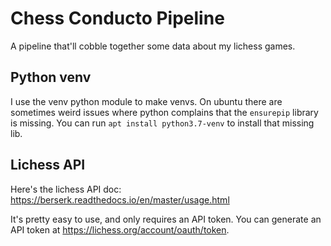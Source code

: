 # Chess Conducto Pipeline
A pipeline that'll cobble together some data about my lichess games.

## Python venv
I use the venv python module to make venvs. On ubuntu there are sometimes
weird issues where python complains that the `ensurepip` library is missing.
You can run `apt install python3.7-venv` to install that missing lib.

## Lichess API
Here's the lichess API doc: https://berserk.readthedocs.io/en/master/usage.html

It's pretty easy to use, and only requires an API token. You can generate an
API token at https://lichess.org/account/oauth/token.
